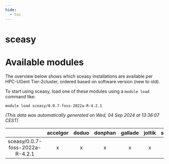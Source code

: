 ```yaml
---
hide:
  - toc
---
```


sceasy
======

# Available modules


The overview below shows which sceasy installations are available per HPC-UGent Tier-2cluster, ordered based on software version (new to old).

To start using sceasy, load one of these modules using a `module load` command like:

```shell
module load sceasy/0.0.7-foss-2022a-R-4.2.1
```

*(This data was automatically generated on Wed, 04 Sep 2024 at 13:36:07 CEST)*  

| |accelgor|doduo|donphan|gallade|joltik|shinx|skitty|
| :---: | :---: | :---: | :---: | :---: | :---: | :---: | :---: |
|sceasy/0.0.7-foss-2022a-R-4.2.1|x|x|x|x|x|-|x|
